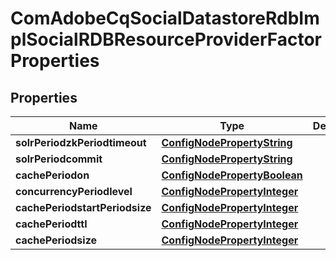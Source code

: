 
# ComAdobeCqSocialDatastoreRdbImplSocialRDBResourceProviderFactorProperties

## Properties
Name | Type | Description | Notes
------------ | ------------- | ------------- | -------------
**solrPeriodzkPeriodtimeout** | [**ConfigNodePropertyString**](ConfigNodePropertyString.md) |  |  [optional]
**solrPeriodcommit** | [**ConfigNodePropertyString**](ConfigNodePropertyString.md) |  |  [optional]
**cachePeriodon** | [**ConfigNodePropertyBoolean**](ConfigNodePropertyBoolean.md) |  |  [optional]
**concurrencyPeriodlevel** | [**ConfigNodePropertyInteger**](ConfigNodePropertyInteger.md) |  |  [optional]
**cachePeriodstartPeriodsize** | [**ConfigNodePropertyInteger**](ConfigNodePropertyInteger.md) |  |  [optional]
**cachePeriodttl** | [**ConfigNodePropertyInteger**](ConfigNodePropertyInteger.md) |  |  [optional]
**cachePeriodsize** | [**ConfigNodePropertyInteger**](ConfigNodePropertyInteger.md) |  |  [optional]



